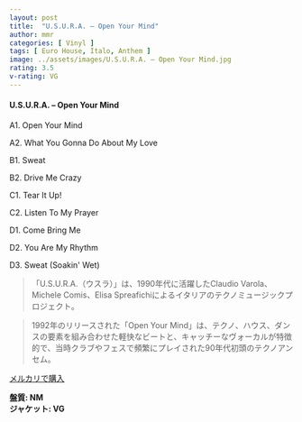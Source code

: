 ```yaml
---
layout: post
title:  "U.S.U.R.A. – Open Your Mind"
author: mmr
categories: [ Vinyl ]
tags: [ Euro House, Italo, Anthem ]
image: ../assets/images/U.S.U.R.A. – Open Your Mind.jpg
rating: 3.5
v-rating: VG
---
```


#### U.S.U.R.A. – Open Your Mind

A1. Open Your Mind

A2. What You Gonna Do About My Love

B1. Sweat

B2. Drive Me Crazy

C1. Tear It Up!

C2. Listen To My Prayer

D1. Come Bring Me

D2. You Are My Rhythm

D3. Sweat (Soakin' Wet)

> 「U.S.U.R.A.（ウスラ）」は、1990年代に活躍したClaudio Varola、Michele Comis、Elisa Spreafichiによるイタリアのテクノミュージックプロジェクト。

> 1992年のリリースされた「Open Your Mind」は、テクノ、ハウス、ダンスの要素を組み合わせた軽快なビートと、キャッチーなヴォーカルが特徴的で、当時クラブやフェスで頻繁にプレイされた90年代初頭のテクノアンセム。

[メルカリで購入](https://jp.mercari.com/item/m14918142006)

<div class="mt-4 mb-4 d-flex align-items-center">
<strong class="mr-1">盤質: NM</strong>
</div>
<div class="mt-4 mb-4 d-flex align-items-center">
<strong class="mr-1">ジャケット: VG</strong>
</div>
